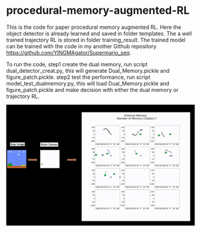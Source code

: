 # procedural-memory-augmented-RL
This is the code for paper procedural memory augmented RL. Here the object detector is already learned and saved in folder templates. 
The a well trained trajectory RL is stored in folder training_result. The trained model can be trained with the code in my another Github repository https://github.com/YINGMAgator/Supermario_seq. 

To run the code, 
step1 create the dual memory, run script dual_detector_creat.py, this will generate Dual_Memory.pickle and figure_patch.pickle.
step2 test the performance, run script model_test_dualmemory.py, this will load Dual_Memory.pickle and figure_patch.pickle and make decision 
      with either the dual memory or trajectory RL.
      
<p align="center">

  <img src="entire_image.gif">

</p>
      
